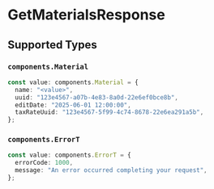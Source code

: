 # GetMaterialsResponse


## Supported Types

### `components.Material`

```typescript
const value: components.Material = {
  name: "<value>",
  uuid: "123e4567-a07b-4e83-8a0d-22e6ef0bce8b",
  editDate: "2025-06-01 12:00:00",
  taxRateUuid: "123e4567-5f99-4c74-8678-22e6ea291a5b",
};
```

### `components.ErrorT`

```typescript
const value: components.ErrorT = {
  errorCode: 1000,
  message: "An error occurred completing your request",
};
```

